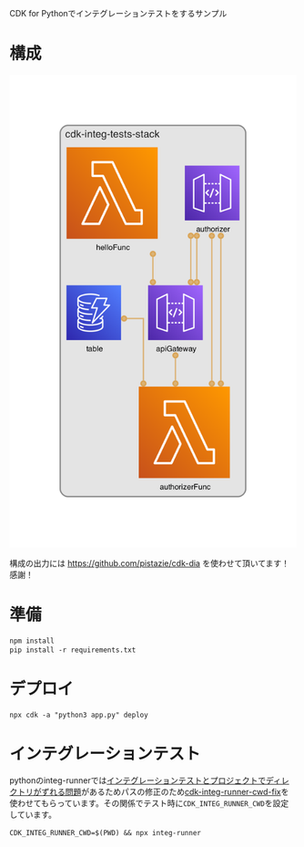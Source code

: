 CDK for Pythonでインテグレーションテストをするサンプル

# 構成

![](docs/imgs/diagram.png)

構成の出力には https://github.com/pistazie/cdk-dia を使わせて頂いてます！感謝！

# 準備

```
npm install
pip install -r requirements.txt
```

# デプロイ

```
npx cdk -a "python3 app.py" deploy
```

# インテグレーションテスト

pythonのinteg-runnerでは[インテグレーションテストとプロジェクトでディレクトリがずれる問題](https://github.com/aws/aws-cdk/issues/29196)があるためパスの修正のため[cdk-integ-runner-cwd-fix](https://github.com/tomharvey/cdk-integ-runner-cwd-fix)を使わせてもらっています。その関係でテスト時に`CDK_INTEG_RUNNER_CWD`を設定しています。

```
CDK_INTEG_RUNNER_CWD=$(PWD) && npx integ-runner
```
